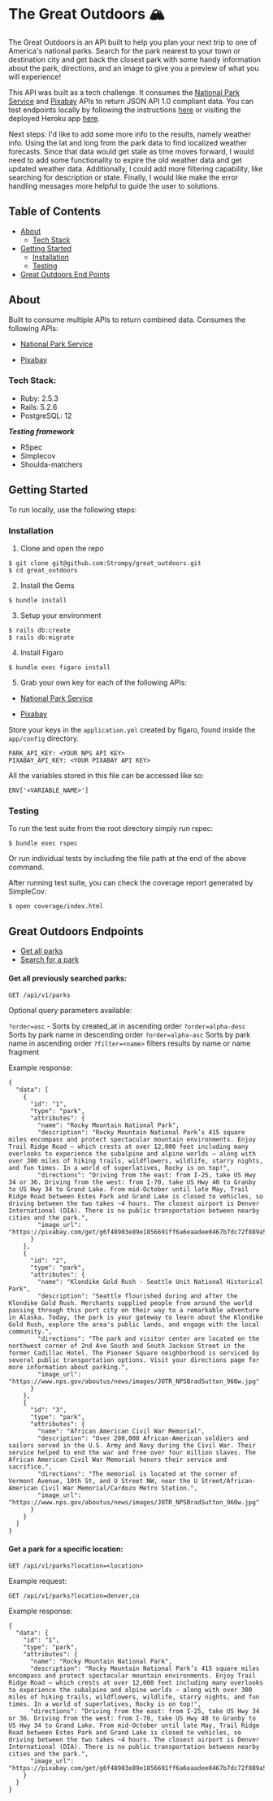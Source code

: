 
# The Great Outdoors 🏔

The Great Outdoors is an API built to help you plan your next trip to one of America's national parks. Search for the park nearest to your town or destination city and get back the closest park with some handy information about the park, directions, and an image to give you a preview of what you will experience!

This API was built as a tech challenge. It consumes the [National Park Service](https://www.nps.gov/subjects/developer/api-documentation.htm#/) and [Pixabay](https://pixabay.com/api/docs/) APIs to return JSON API 1.0 compliant data. You can test endpoints locally by following the instructions [here](#getting-started) or visiting the deployed Heroku app [here](https://limitless-bayou-95524.herokuapp.com/api/v1/parks).

Next steps: I'd like to add some more info to the results, namely weather info. Using the lat and long from the park data to find localized weather forecasts. Since that data would get stale as time moves forward, I would need to add some functionality to expire the old weather data and get updated weather data. Additionally, I could add more filtering capability, like searching for description or state. Finally, I would like make the error handling messages more helpful to guide the user to solutions.

## Table of Contents

* [About](#about)
  * [Tech Stack](#tech-stack)
* [Getting Started](#getting-started)
  * [Installation](#installation)
  * [Testing](#testing)
* [Great Outdoors End Points](#great-outdoors-endpoints)

## About

Built to consume multiple APIs to return combined data. Consumes the following APIs:
- [National Park Service](https://www.nps.gov/subjects/developer/api-documentation.htm#/)
<!-- - [OpenWeather One Call](https://openweathermap.org/api/one-call-api) -->
- [Pixabay](https://pixabay.com/api/docs/)


### Tech Stack:

- Ruby: 2.5.3
- Rails: 5.2.6
- PostgreSQL: 12

***Testing framework***
- RSpec
- Simplecov
- Shoulda-matchers

## Getting Started

To run locally, use the following steps:

### Installation

1. Clone and open the repo
```
$ git clone git@github.com:Strompy/great_outdoors.git
$ cd great_outdoors
```
2. Install the Gems
```
$ bundle install
```
3. Setup your environment
```
$ rails db:create
$ rails db:migrate
```
4. Install Figaro
```
$ bundle exec figaro install
```
5. Grab your own key for each of the following APIs:
- [National Park Service](https://www.nps.gov/subjects/developer/api-documentation.htm#/)
<!-- - [OpenWeather One Call](https://openweathermap.org/api/one-call-api) -->
- [Pixabay](https://pixabay.com/api/docs/)

Store your keys in the `application.yml` created by figaro, found inside the `app/config` directory.

```
PARK_API_KEY: <YOUR NPS API KEY>
PIXABAY_API_KEY: <YOUR PIXABAY API KEY>
```

All the variables stored in this file can be accessed like so:

```
ENV['<VARIABLE_NAME>']
```

### Testing

To run the test suite from the root directory simply run rspec:

```
$ bundle exec rspec
```

Or run individual tests by including the file path at the end of the above command.


After running test suite, you can check the coverage report generated by SimpleCov:
```
$ open coverage/index.html
```

## Great Outdoors Endpoints

* [Get all parks](#get-all-previously-searched-parks)
* [Search for a park](#get-a-park-for-a-specific-location)

#### Get all previously searched parks:

```
GET /api/v1/parks
```

Optional query parameters available: 

`?order=asc` - Sorts by created_at in ascending order
`?order=alpha-desc`  Sorts by park name in descending order
`?order=alpha-asc` Sorts by park name in ascending order
`?filter=<name>` filters results by name or name fragment

Example response:

```
{
  "data": [
    {
      "id": "1",
      "type": "park",
      "attributes": {
        "name": "Rocky Mountain National Park",
        "description": "Rocky Mountain National Park’s 415 square miles encompass and protect spectacular mountain environments. Enjoy Trail Ridge Road – which crests at over 12,000 feet including many overlooks to experience the subalpine and alpine worlds – along with over 300 miles of hiking trails, wildflowers, wildlife, starry nights, and fun times. In a world of superlatives, Rocky is on top!",
        "directions": "Driving from the east: from I-25, take US Hwy 34 or 36. Driving from the west: from I-70, take US Hwy 40 to Granby to US Hwy 34 to Grand Lake. From mid-October until late May, Trail Ridge Road between Estes Park and Grand Lake is closed to vehicles, so driving between the two takes ~4 hours. The closest airport is Denver International (DIA). There is no public transportation between nearby cities and the park.",
        "image_url": "https://pixabay.com/get/g6f48903e89e1856691ff6a6eaadee0467b7dc72f889a5afc47c1858088ff5be3e3c63326d52708db810c18e35cb95d473011dd389a6f8cd3414060b9722772f0_1280.jpg"
      }
    },
    {
      "id": "2",
      "type": "park",
      "attributes": {
        "name": "Klondike Gold Rush - Seattle Unit National Historical Park",
        "description": "Seattle flourished during and after the Klondike Gold Rush. Merchants supplied people from around the world passing through this port city on their way to a remarkable adventure in Alaska. Today, the park is your gateway to learn about the Klondike Gold Rush, explore the area's public lands, and engage with the local community.",
        "directions": "The park and visitor center are located on the northwest corner of 2nd Ave South and South Jackson Street in the former Cadillac Hotel. The Pioneer Square neighborhood is serviced by several public transportation options. Visit your directions page for more information about parking.",
        "image_url": "https://www.nps.gov/aboutus/news/images/JOTR_NPSBradSutton_960w.jpg"
      }
    },
    {
      "id": "3",
      "type": "park",
      "attributes": {
        "name": "African American Civil War Memorial",
        "description": "Over 200,000 African-American soldiers and sailors served in the U.S. Army and Navy during the Civil War. Their service helped to end the war and free over four million slaves. The African American Civil War Memorial honors their service and sacrifice.",
        "directions": "The memorial is located at the corner of Vermont Avenue, 10th St, and U Street NW, near the U Street/African-American Civil War Memorial/Cardozo Metro Station.",
        "image_url": "https://www.nps.gov/aboutus/news/images/JOTR_NPSBradSutton_960w.jpg"
      }
    }
  ]
}

```

#### Get a park for a specific location:

```
GET /api/v1/parks?location=<location>
```

Example request:

```
GET /api/v1/parks?location=denver,co
```

Example response:

```
{
  "data": {
    "id": "1",
    "type": "park",
    "attributes": {
      "name": "Rocky Mountain National Park",
      "description": "Rocky Mountain National Park’s 415 square miles encompass and protect spectacular mountain environments. Enjoy Trail Ridge Road – which crests at over 12,000 feet including many overlooks to experience the subalpine and alpine worlds – along with over 300 miles of hiking trails, wildflowers, wildlife, starry nights, and fun times. In a world of superlatives, Rocky is on top!",
      "directions": "Driving from the east: from I-25, take US Hwy 34 or 36. Driving from the west: from I-70, take US Hwy 40 to Granby to US Hwy 34 to Grand Lake. From mid-October until late May, Trail Ridge Road between Estes Park and Grand Lake is closed to vehicles, so driving between the two takes ~4 hours. The closest airport is Denver International (DIA). There is no public transportation between nearby cities and the park.",
      "image_url": "https://pixabay.com/get/g6f48903e89e1856691ff6a6eaadee0467b7dc72f889a5afc47c1858088ff5be3e3c63326d52708db810c18e35cb95d473011dd389a6f8cd3414060b9722772f0_1280.jpg"
    }
  }
}
```



